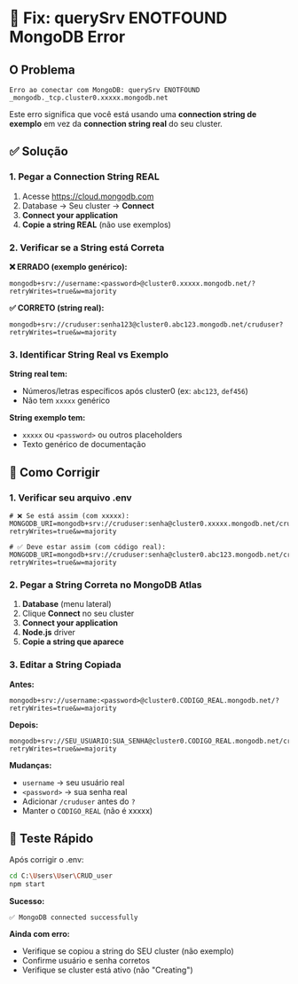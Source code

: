 # 🚨 Fix: querySrv ENOTFOUND MongoDB Error

## O Problema
```
Erro ao conectar com MongoDB: querySrv ENOTFOUND _mongodb._tcp.cluster0.xxxxx.mongodb.net
```

Este erro significa que você está usando uma **connection string de exemplo** em vez da **connection string real** do seu cluster.

## ✅ Solução

### 1. Pegar a Connection String REAL
1. Acesse https://cloud.mongodb.com
2. Database → Seu cluster → **Connect**
3. **Connect your application**
4. **Copie a string REAL** (não use exemplos)

### 2. Verificar se a String está Correta
**❌ ERRADO (exemplo genérico):**
```
mongodb+srv://username:<password>@cluster0.xxxxx.mongodb.net/?retryWrites=true&w=majority
```

**✅ CORRETO (string real):**
```
mongodb+srv://cruduser:senha123@cluster0.abc123.mongodb.net/cruduser?retryWrites=true&w=majority
```

### 3. Identificar String Real vs Exemplo
**String real tem:**
- Números/letras específicos após cluster0 (ex: `abc123`, `def456`)
- Não tem `xxxxx` genérico

**String exemplo tem:**
- `xxxxx` ou `<password>` ou outros placeholders
- Texto genérico de documentação

## 🔧 Como Corrigir

### 1. Verificar seu arquivo .env
```env
# ❌ Se está assim (com xxxxx):
MONGODB_URI=mongodb+srv://cruduser:senha@cluster0.xxxxx.mongodb.net/cruduser?retryWrites=true&w=majority

# ✅ Deve estar assim (com código real):
MONGODB_URI=mongodb+srv://cruduser:senha@cluster0.abc123.mongodb.net/cruduser?retryWrites=true&w=majority
```

### 2. Pegar a String Correta no MongoDB Atlas
1. **Database** (menu lateral)
2. Clique **Connect** no seu cluster
3. **Connect your application**
4. **Node.js** driver
5. **Copie a string que aparece**

### 3. Editar a String Copiada
**Antes:**
```
mongodb+srv://username:<password>@cluster0.CODIGO_REAL.mongodb.net/?retryWrites=true&w=majority
```

**Depois:**
```
mongodb+srv://SEU_USUARIO:SUA_SENHA@cluster0.CODIGO_REAL.mongodb.net/cruduser?retryWrites=true&w=majority
```

**Mudanças:**
- `username` → seu usuário real
- `<password>` → sua senha real  
- Adicionar `/cruduser` antes do `?`
- Manter o `CODIGO_REAL` (não é xxxxx)

## 🎯 Teste Rápido

Após corrigir o .env:
```bash
cd C:\Users\User\CRUD_user
npm start
```

**Sucesso:**
```
✅ MongoDB connected successfully
```

**Ainda com erro:**
- Verifique se copiou a string do SEU cluster (não exemplo)
- Confirme usuário e senha corretos
- Verifique se cluster está ativo (não "Creating")
